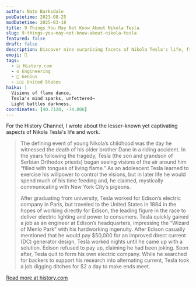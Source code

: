 ```yaml
---
author: Nate Barksdale
pubDatetime: 2023-08-25
modDatetime: 2025-03-18
title: 9 Things You May Not Know About Nikola Tesla
slug: 9-things-you-may-not-know-about-nikola-tesla
featured: false
draft: false
description: Discover nine surprising facets of Nikola Tesla's life, from mystical visions to fierce conflicts with Edison.
emoji: 🔦
tags:
  - 🇭 History.com
  - ⚙️ Engineering
  - 🧠 Genius
  - 🇺🇸 United States
haiku: |
  Visions of flame dance,  
  Tesla's mind sparks, unfettered—  
  Light battles darkness.
coordinates: [40.7128, -74.006]
---
```


For the History Channel, I wrote about the lesser-known yet captivating aspects of Nikola Tesla's life and work.

> The defining event of young Nikola’s childhood was the day he witnessed the death of his older brother Dane in a riding accident. In the years following the tragedy, Tesla (the son and grandson of Serbian Orthodox priests) began seeing visions of the air around him “filled with tongues of living flame.” As an adolescent Tesla learned to exercise his willpower to control the visions, but in later life he would spend much of his time feeding and, he claimed, mystically communicating with New York City’s pigeons.
>
> After graduating from university, Tesla worked for Edison’s electric company in Paris, but traveled to the United States in 1884 in the hopes of working directly for Edison, the leading figure in the race to deliver electric lighting and power to consumers. Tesla quickly gained a job as an engineer at Edison’s headquarters, impressing the “Wizard of Menlo Park” with his hardworking ingenuity. After Edison casually mentioned that he would pay $50,000 for an improved direct current (DC) generator design, Tesla worked nights until he came up with a solution. Edison refused to pay up, claiming he had been joking. Soon after, Tesla quit to form his own electric company. While he searched for backers to support his research into alternating current, Tesla took a job digging ditches for $2 a day to make ends meet.

[Read more at history.com](https://www.history.com/news/9-things-you-may-not-know-about-nikola-tesla)

